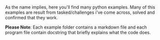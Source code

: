 As the name implies, here you'll find many python examples.
Many of this examples are result from tasked/challenges i've come across,
solved and confirmed that they work. 

**Please Note**: Each example folder contains a markdown file and each program file contain docstring that briefly explains what the code does.
